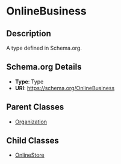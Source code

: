 # OnlineBusiness

## Description
A type defined in Schema.org.

## Schema.org Details
- **Type**: Type
- **URI**: https://schema.org/OnlineBusiness

## Parent Classes
- [Organization](../Organization.md)

## Child Classes
- [OnlineStore](OnlineStore/OnlineStore.md)

